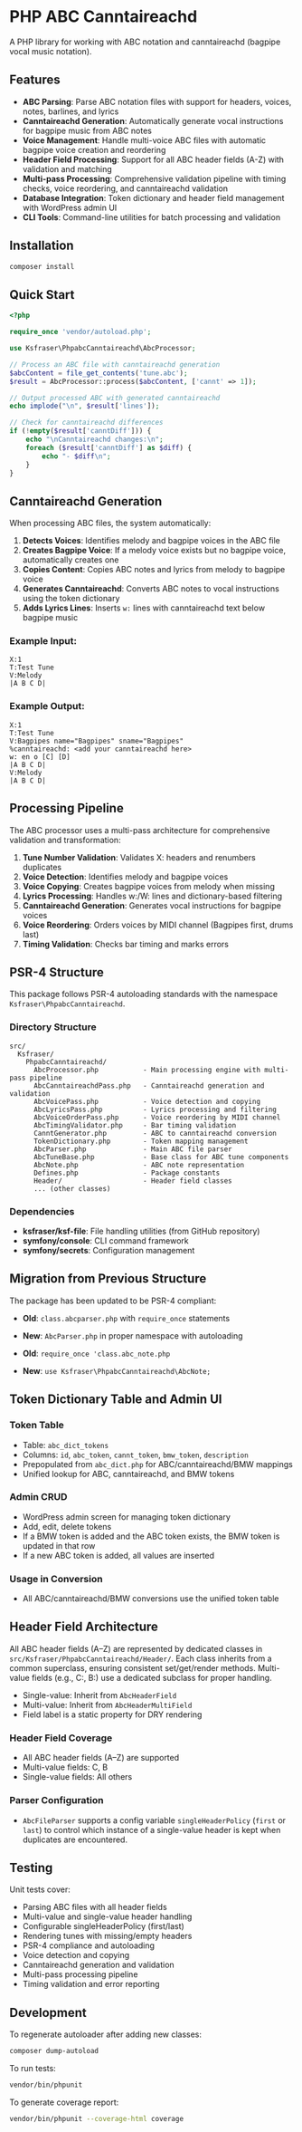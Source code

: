 # PHP ABC Canntaireachd

A PHP library for working with ABC notation and canntaireachd (bagpipe vocal music notation).

## Features

- **ABC Parsing**: Parse ABC notation files with support for headers, voices, notes, barlines, and lyrics
- **Canntaireachd Generation**: Automatically generate vocal instructions for bagpipe music from ABC notes
- **Voice Management**: Handle multi-voice ABC files with automatic bagpipe voice creation and reordering
- **Header Field Processing**: Support for all ABC header fields (A-Z) with validation and matching
- **Multi-pass Processing**: Comprehensive validation pipeline with timing checks, voice reordering, and canntaireachd validation
- **Database Integration**: Token dictionary and header field management with WordPress admin UI
- **CLI Tools**: Command-line utilities for batch processing and validation

## Installation

```bash
composer install
```

## Quick Start

```php
<?php

require_once 'vendor/autoload.php';

use Ksfraser\PhpabcCanntaireachd\AbcProcessor;

// Process an ABC file with canntaireachd generation
$abcContent = file_get_contents('tune.abc');
$result = AbcProcessor::process($abcContent, ['cannt' => 1]);

// Output processed ABC with generated canntaireachd
echo implode("\n", $result['lines']);

// Check for canntaireachd differences
if (!empty($result['canntDiff'])) {
    echo "\nCanntaireachd changes:\n";
    foreach ($result['canntDiff'] as $diff) {
        echo "- $diff\n";
    }
}
```

## Canntaireachd Generation

When processing ABC files, the system automatically:

1. **Detects Voices**: Identifies melody and bagpipe voices in the ABC file
2. **Creates Bagpipe Voice**: If a melody voice exists but no bagpipe voice, automatically creates one
3. **Copies Content**: Copies ABC notes and lyrics from melody to bagpipe voice
4. **Generates Canntaireachd**: Converts ABC notes to vocal instructions using the token dictionary
5. **Adds Lyrics Lines**: Inserts `w:` lines with canntaireachd text below bagpipe music

### Example Input:
```
X:1
T:Test Tune
V:Melody
|A B C D|
```

### Example Output:
```
X:1
T:Test Tune
V:Bagpipes name="Bagpipes" sname="Bagpipes"
%canntaireachd: <add your canntaireachd here>
w: en o [C] [D]
|A B C D|
V:Melody
|A B C D|
```

## Processing Pipeline

The ABC processor uses a multi-pass architecture for comprehensive validation and transformation:

1. **Tune Number Validation**: Validates X: headers and renumbers duplicates
2. **Voice Detection**: Identifies melody and bagpipe voices
3. **Voice Copying**: Creates bagpipe voices from melody when missing
4. **Lyrics Processing**: Handles w:/W: lines and dictionary-based filtering
5. **Canntaireachd Generation**: Generates vocal instructions for bagpipe voices
6. **Voice Reordering**: Orders voices by MIDI channel (Bagpipes first, drums last)
7. **Timing Validation**: Checks bar timing and marks errors

## PSR-4 Structure

This package follows PSR-4 autoloading standards with the namespace `Ksfraser\PhpabcCanntaireachd`.

### Directory Structure
```
src/
  Ksfraser/
    PhpabcCanntaireachd/
      AbcProcessor.php           - Main processing engine with multi-pass pipeline
      AbcCanntaireachdPass.php   - Canntaireachd generation and validation
      AbcVoicePass.php           - Voice detection and copying
      AbcLyricsPass.php          - Lyrics processing and filtering
      AbcVoiceOrderPass.php      - Voice reordering by MIDI channel
      AbcTimingValidator.php     - Bar timing validation
      CanntGenerator.php         - ABC to canntaireachd conversion
      TokenDictionary.php        - Token mapping management
      AbcParser.php              - Main ABC file parser
      AbcTuneBase.php            - Base class for ABC tune components
      AbcNote.php                - ABC note representation
      Defines.php                - Package constants
      Header/                    - Header field classes
      ... (other classes)
```

### Dependencies

- **ksfraser/ksf-file**: File handling utilities (from GitHub repository)
- **symfony/console**: CLI command framework
- **symfony/secrets**: Configuration management

## Migration from Previous Structure

The package has been updated to be PSR-4 compliant:

- **Old**: `class.abcparser.php` with `require_once` statements
- **New**: `AbcParser.php` in proper namespace with autoloading

- **Old**: `require_once 'class.abc_note.php`
- **New**: `use Ksfraser\PhpabcCanntaireachd\AbcNote;`

## Token Dictionary Table and Admin UI

### Token Table
- Table: `abc_dict_tokens`
- Columns: `id`, `abc_token`, `cannt_token`, `bmw_token`, `description`
- Prepopulated from `abc_dict.php` for ABC/canntaireachd/BMW mappings
- Unified lookup for ABC, canntaireachd, and BMW tokens

### Admin CRUD
- WordPress admin screen for managing token dictionary
- Add, edit, delete tokens
- If a BMW token is added and the ABC token exists, the BMW token is updated in that row
- If a new ABC token is added, all values are inserted

### Usage in Conversion
- All ABC/canntaireachd/BMW conversions use the unified token table

## Header Field Architecture

All ABC header fields (A–Z) are represented by dedicated classes in `src/Ksfraser/PhpabcCanntaireachd/Header/`. Each class inherits from a common superclass, ensuring consistent set/get/render methods. Multi-value fields (e.g., C:, B:) use a dedicated subclass for proper handling.

- Single-value: Inherit from `AbcHeaderField`
- Multi-value: Inherit from `AbcHeaderMultiField`
- Field label is a static property for DRY rendering

### Header Field Coverage

- All ABC header fields (A–Z) are supported
- Multi-value fields: C, B
- Single-value fields: All others

### Parser Configuration

- `AbcFileParser` supports a config variable `singleHeaderPolicy` (`first` or `last`) to control which instance of a single-value header is kept when duplicates are encountered.

## Testing

Unit tests cover:
- Parsing ABC files with all header fields
- Multi-value and single-value header handling
- Configurable singleHeaderPolicy (first/last)
- Rendering tunes with missing/empty headers
- PSR-4 compliance and autoloading
- Voice detection and copying
- Canntaireachd generation and validation
- Multi-pass processing pipeline
- Timing validation and error reporting

## Development

To regenerate autoloader after adding new classes:
```bash
composer dump-autoload
```

To run tests:
```bash
vendor/bin/phpunit
```

To generate coverage report:
```bash
vendor/bin/phpunit --coverage-html coverage
```
